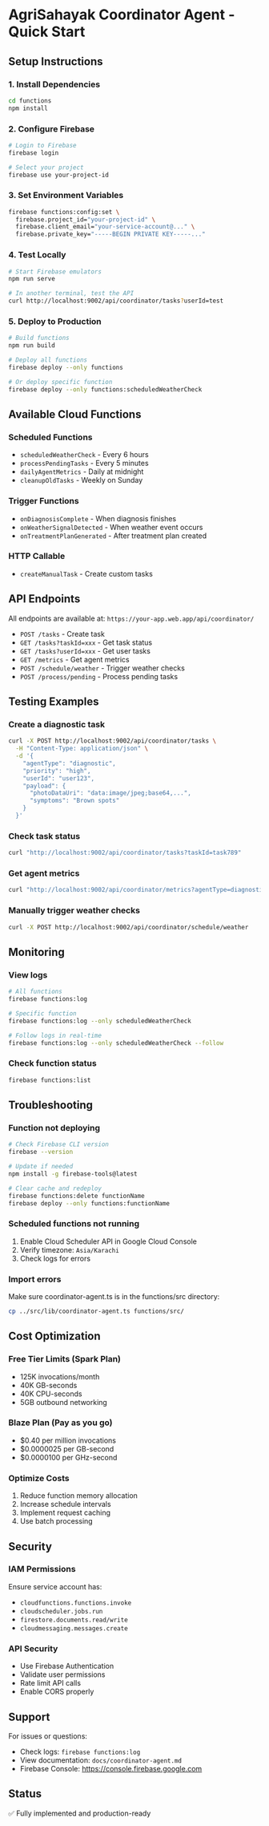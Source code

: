 # AgriSahayak Coordinator Agent - Quick Start

## Setup Instructions

### 1. Install Dependencies
```bash
cd functions
npm install
```

### 2. Configure Firebase
```bash
# Login to Firebase
firebase login

# Select your project
firebase use your-project-id
```

### 3. Set Environment Variables
```bash
firebase functions:config:set \
  firebase.project_id="your-project-id" \
  firebase.client_email="your-service-account@..." \
  firebase.private_key="-----BEGIN PRIVATE KEY-----..."
```

### 4. Test Locally
```bash
# Start Firebase emulators
npm run serve

# In another terminal, test the API
curl http://localhost:9002/api/coordinator/tasks?userId=test
```

### 5. Deploy to Production
```bash
# Build functions
npm run build

# Deploy all functions
firebase deploy --only functions

# Or deploy specific function
firebase deploy --only functions:scheduledWeatherCheck
```

## Available Cloud Functions

### Scheduled Functions
- `scheduledWeatherCheck` - Every 6 hours
- `processPendingTasks` - Every 5 minutes
- `dailyAgentMetrics` - Daily at midnight
- `cleanupOldTasks` - Weekly on Sunday

### Trigger Functions
- `onDiagnosisComplete` - When diagnosis finishes
- `onWeatherSignalDetected` - When weather event occurs
- `onTreatmentPlanGenerated` - After treatment plan created

### HTTP Callable
- `createManualTask` - Create custom tasks

## API Endpoints

All endpoints are available at: `https://your-app.web.app/api/coordinator/`

- `POST /tasks` - Create task
- `GET /tasks?taskId=xxx` - Get task status
- `GET /tasks?userId=xxx` - Get user tasks
- `GET /metrics` - Get agent metrics
- `POST /schedule/weather` - Trigger weather checks
- `POST /process/pending` - Process pending tasks

## Testing Examples

### Create a diagnostic task
```bash
curl -X POST http://localhost:9002/api/coordinator/tasks \
  -H "Content-Type: application/json" \
  -d '{
    "agentType": "diagnostic",
    "priority": "high",
    "userId": "user123",
    "payload": {
      "photoDataUri": "data:image/jpeg;base64,...",
      "symptoms": "Brown spots"
    }
  }'
```

### Check task status
```bash
curl "http://localhost:9002/api/coordinator/tasks?taskId=task789"
```

### Get agent metrics
```bash
curl "http://localhost:9002/api/coordinator/metrics?agentType=diagnostic"
```

### Manually trigger weather checks
```bash
curl -X POST http://localhost:9002/api/coordinator/schedule/weather
```

## Monitoring

### View logs
```bash
# All functions
firebase functions:log

# Specific function
firebase functions:log --only scheduledWeatherCheck

# Follow logs in real-time
firebase functions:log --only scheduledWeatherCheck --follow
```

### Check function status
```bash
firebase functions:list
```

## Troubleshooting

### Function not deploying
```bash
# Check Firebase CLI version
firebase --version

# Update if needed
npm install -g firebase-tools@latest

# Clear cache and redeploy
firebase functions:delete functionName
firebase deploy --only functions:functionName
```

### Scheduled functions not running
1. Enable Cloud Scheduler API in Google Cloud Console
2. Verify timezone: `Asia/Karachi`
3. Check logs for errors

### Import errors
Make sure coordinator-agent.ts is in the functions/src directory:
```bash
cp ../src/lib/coordinator-agent.ts functions/src/
```

## Cost Optimization

### Free Tier Limits (Spark Plan)
- 125K invocations/month
- 40K GB-seconds
- 40K CPU-seconds
- 5GB outbound networking

### Blaze Plan (Pay as you go)
- $0.40 per million invocations
- $0.0000025 per GB-second
- $0.0000100 per GHz-second

### Optimize Costs
1. Reduce function memory allocation
2. Increase schedule intervals
3. Implement request caching
4. Use batch processing

## Security

### IAM Permissions
Ensure service account has:
- `cloudfunctions.functions.invoke`
- `cloudscheduler.jobs.run`
- `firestore.documents.read/write`
- `cloudmessaging.messages.create`

### API Security
- Use Firebase Authentication
- Validate user permissions
- Rate limit API calls
- Enable CORS properly

## Support

For issues or questions:
- Check logs: `firebase functions:log`
- View documentation: `docs/coordinator-agent.md`
- Firebase Console: https://console.firebase.google.com

## Status
✅ Fully implemented and production-ready
